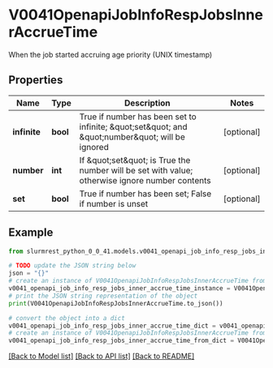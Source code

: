 # V0041OpenapiJobInfoRespJobsInnerAccrueTime

When the job started accruing age priority (UNIX timestamp)

## Properties

Name | Type | Description | Notes
------------ | ------------- | ------------- | -------------
**infinite** | **bool** | True if number has been set to infinite; \&quot;set\&quot; and \&quot;number\&quot; will be ignored | [optional] 
**number** | **int** | If \&quot;set\&quot; is True the number will be set with value; otherwise ignore number contents | [optional] 
**set** | **bool** | True if number has been set; False if number is unset | [optional] 

## Example

```python
from slurmrest_python_0_0_41.models.v0041_openapi_job_info_resp_jobs_inner_accrue_time import V0041OpenapiJobInfoRespJobsInnerAccrueTime

# TODO update the JSON string below
json = "{}"
# create an instance of V0041OpenapiJobInfoRespJobsInnerAccrueTime from a JSON string
v0041_openapi_job_info_resp_jobs_inner_accrue_time_instance = V0041OpenapiJobInfoRespJobsInnerAccrueTime.from_json(json)
# print the JSON string representation of the object
print(V0041OpenapiJobInfoRespJobsInnerAccrueTime.to_json())

# convert the object into a dict
v0041_openapi_job_info_resp_jobs_inner_accrue_time_dict = v0041_openapi_job_info_resp_jobs_inner_accrue_time_instance.to_dict()
# create an instance of V0041OpenapiJobInfoRespJobsInnerAccrueTime from a dict
v0041_openapi_job_info_resp_jobs_inner_accrue_time_from_dict = V0041OpenapiJobInfoRespJobsInnerAccrueTime.from_dict(v0041_openapi_job_info_resp_jobs_inner_accrue_time_dict)
```
[[Back to Model list]](../README.md#documentation-for-models) [[Back to API list]](../README.md#documentation-for-api-endpoints) [[Back to README]](../README.md)


